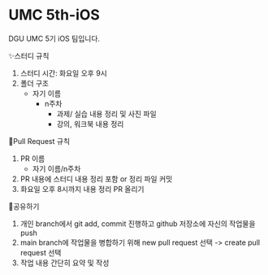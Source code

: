 # UMC 5th-iOS
DGU UMC 5기 iOS 팀입니다.

✨스터디 규칙
1. 스터디 시간: 화요일 오후 9시
2. 폴더 구조
    - 자기 이름
        - n주차
            - 과제/ 실습 내용 정리 및 사진 파일
            - 강의, 워크북 내용 정리

🚀Pull Request 규칙
1. PR 이름
    - 자기 이름/n주차
2. PR 내용에 스터디 내용 정리 포함 or 정리 파일 커밋
3. 화요일 오후 8시까지 내용 정리 PR 올리기

🎈공유하기
1. 개인 branch에서 git add, commit 진행하고 github 저장소에 자신의 작업물을 push
2. main branch에 작업물을 병합하기 위해 new pull request 선택 -> create pull request 선택
3. 작업 내용 간단히 요약 및 작성
